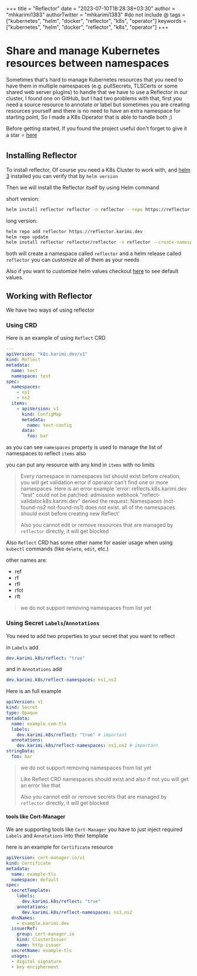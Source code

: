 +++
title = "Reflector"
date = "2023-07-10T18:28:38+03:30"
author = "mhkarimi1383"
authorTwitter = "mhkarimi1383" #do not include @
tags = ["kubernetes", "helm", "docker", "reflector", "k8s", "operator"]
keywords = ["kubernetes", "helm", "docker", "reflector", "k8s", "operator"]
+++

# Share and manage Kubernetes resources between namespaces

Sometimes that's hard to manage Kubernetes resources that you need to have them in multiple namespaces (e.g. pullSecrets, TLSCerts
or some shared web server plugins) to handle that we have to use a Reflector in our cluster, I found one on GitHub, but I had
two problems with that, first you need a source resource to annotate or label but sometimes you are creating resources yourself and
there is no need to have an extra namespace for starting point, So I made a K8s Operator that is able to handle both ;)

Before getting started, If you found the project useful don't forget to give it a star ⭐ [here](https://github.com/mhkarimi1383/reflector)

## Installing Reflector

To install reflector, Of course you need a K8s Cluster to work with, and [helm 3](https://helm.sh/docs/intro/install/) installed you can verify that by `helm version`

Then we will install the Reflector itself by using Helm command

short version:

```bash
helm install reflector reflector -n reflector --repo https://reflector.karimi.dev --create-namespace
```

long version:

```bash
helm repo add reflector https://reflector.karimi.dev
helm repo update
helm install reflector reflector/reflector -n reflector --create-namespace
```

both will create a namespace called `reflector` and a helm release called `reflector` you can customize all of them as your needs

Also if you want to customize helm values checkout [here](https://github.com/mhkarimi1383/reflector/blob/main/charts/reflector/values.yaml) to see default values.

## Working with Reflector

We have two ways of using reflector

### Using CRD

Here is an example of using `Reflect` CRD

```yaml
---
apiVersion: "k8s.karimi.dev/v1"
kind: Reflect
metadata:
  name: test
  namespace: test
spec:
  namespaces:
    - ns1
    - ns2
  items:
    - apiVersion: v1
      kind: ConfigMap
      metadata:
        name: test-config
      data:
        foo: bar
```

as you can see `namespaces` property is used to manage the list of namespaces to reflect `items` also

you can put any resource with any kind in `items` with no limits

> Every namespace in namespaces list should exist before creation, you will get validation error if operator can't find one or more namespaces. Here is an error example 'error: reflects.k8s.karimi.dev "test" could not be patched: admission webhook "reflect-validator.k8s.karimi.dev" denied the request: Namespaces (not-found-ns2 not-found-ns1) does not exist. all of the namespaces should exist before creating new Reflect'
>
> Also you cannot edit or remove resources that are managed by `reflector` directly, it will get blocked

Also `Reflect` CRD has some other name for easier usage when using `kubectl` commands (like `delete`, `edit`, etc.)

other names are:

* ref
* rf
* rfl
* rfct
* rft

> we do not support removing namespaces from list yet

### Using Secret `Labels`/`Annotations`

You need to add two properties to your secret that you want to reflect

in `Labels` add

```yaml
dev.karimi.k8s/reflect: "true"
```

and in `Annotations` add

```yaml
dev.karimi.k8s/reflect-namespaces: ns1,ns2
```

Here is an full example

```yaml
apiVersion: v1
kind: Secret
type: Opaque
metadata:
  name: example.com-tls
  labels:
    dev.karimi.k8s/reflect: "true" # important
  annotations:
    dev.karimi.k8s/reflect-namespaces: ns1,ns2 # important
stringData:
  foo: bar
```

> we do not support removing namespaces from list yet
>
> Like Reflect CRD namespaces should exist and also if not you will get an error like that
>
> Also you cannot edit or remove secrets that are managed by `reflector` directly, it will get blocked

#### tools like Cert-Manager

We are supporting tools like `Cert-Manager` you have to just inject required `Labels` and `Annotations` into their template

here is an example for `Certificate` resource

```yaml
apiVersion: cert-manager.io/v1
kind: Certificate
metadata:
  name: example-tls
  namespace: default
spec:
  secretTemplate:
    labels:
      dev.karimi.k8s/reflect: "true"
    annotations:
      dev.karimi.k8s/reflect-namespaces: ns1,ns2
  dnsNames:
    - example.karimi.dev
  issuerRef:
    group: cert-manager.io
    kind: ClusterIssuer
    name: http-issuer
  secretName: example-tls
  usages:
  - digital signature
  - key encipherment
```
